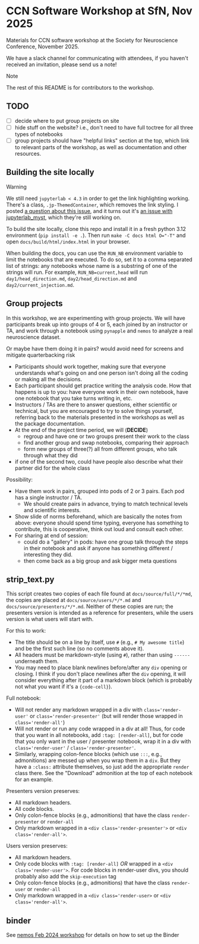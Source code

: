 # CCN Software Workshop at SfN, Nov 2025

Materials for CCN software workshop at the Society for Neuroscience Conference, November 2025.

We have a slack channel for communicating with attendees, if you haven't received an invitation, please send us a note!

> [!NOTE]
> The rest of this README is for contributors to the workshop.

## TODO

- [ ] decide where to put group projects on site
- [ ] hide stuff on the website? i.e., don't need to have full toctree for all three types of notebooks
- [ ] group projects should have "helpful links" section at the top, which link to relevant parts of the workshop, as well as documentation and other resources.

## Building the site locally

> [!WARNING]
> We still need `jupyterlab < 4.3` in order to get the link highlighting working. There's a class, `.jp-ThemedContainer`, which removes the link styling. I posted [a question about this issue](https://discourse.jupyter.org/t/link-highlighting-not-working/38053/3), and it turns out it's [an issue with jupyterlab_myst](https://github.com/jupyter-book/jupyterlab-myst/issues/248), which they're still working on.


To build the site locally, clone this repo and install it in a fresh python 3.12 environment (`pip install -e .`). Then run `make -C docs html O="-T"` and open `docs/build/html/index.html` in your browser.

When building the docs, you can use the `RUN_NB` environment variable to limit the notebooks that are executed. To do so, set it to a comma separated list of strings: any notebooks whose name is a substring of one of the strings will run. For example, `RUN_NB=current,head` will run `day1/head_direction.md`, `day2/head_direction.md` and `day2/current_injection.md`.

## Group projects

In this workshop, we are experimenting with group projects. We will have participants break up into groups of 4 or 5, each joined by an instructor or TA, and work through a notebook using `pynapple` and `nemos` to analyze a real neuroscience dataset.

Or maybe have them doing it in pairs? would avoid need for screens and mitigate quarterbacking risk

- Participants should work together, making sure that everyone understands what's going on and one person isn't doing all the coding or making all the decisions.
- Each participant should get practice writing the analysis code. How that happens is up to you: have everyone work in their own notebook, have one notebook that you take turns writing in, etc.
- Instructors / TAs are there to answer questions, either scientific or technical, but you are encouraged to try to solve things yourself, referring back to the materials presented in the workshops as well as the package documentation.
- At the end of the project time period, we will (**DECIDE**)
    - regroup and have one or two groups present their work to the class
    - find another group and swap notebooks, comparing their approach
    - form new groups of three(?) all from different groups, who talk through what they did
- if one of the second two, could have people also describe what their partner did for the whole class

Possibility:
- Have them work in pairs, grouped into pods of 2 or 3 pairs. Each pod has a single instructor / TA.
    - We should create pairs in advance, trying to match technical levels and scientific interests.
- Show slide of norms beforehand, which are basically the notes from above: everyone should spend time typing, everyone has something to contribute, this is cooperative, think out loud and consult each other.
- For sharing at end of session:
    - could do a "gallery" in pods: have one group talk through the steps in their notebook and ask if anyone has something different / interesting they did.
    - then come back as a big group and ask bigger meta questions

## strip_text.py

This script creates two copies of each file found at `docs/source/full/*/*md`, the copies are placed at `docs/source/users/*/*.md` and `docs/source/presenters/*/*.md`. Neither of these copies are run; the presenters version is intended as a reference for presenters, while the users version is what users will start with.

For this to work:
- The title should be on a line by itself, use `#` (e.g., `# My awesome title`) and be the first such line (so no comments above it).
- All headers must be markdown-style (using `#`), rather than using `------` underneath them.
- You may need to place blank newlines before/after any `div` opening or closing. I think if you don't place newlines after the `div` opening, it will consider everything after it part of a markdown block (which is probably not what you want if it's a `{code-cell}`).

Full notebook:
- Will not render any markdown wrapped in a div with `class='render-user'` or `class='render-presenter'` (but will render those wrapped in `class='render-all'`)
- Will not render or run any code wrapped in a div at all! Thus, for code that you want in all notebooks, add `:tag: [render-all]`, but for code that you only want in the user / presenter notebook, wrap it in a div with `class='render-user'` / `class='render-presenter'`. 
- Similarly, wrapping colon-fence blocks (which use `:::`, e.g., admonitions) are messed up when you wrap them in a `div`. But they have a `:class:` attribute themselves, so just add the appropriate `render` class there. See the "Download" admonition at the top of each notebook for an example.

Presenters version preserves:
- All markdown headers.
- All code blocks.
- Only colon-fence blocks (e.g., admonitions) that have the class `render-presenter` or `render-all`
- Only markdown wrapped in a `<div class='render-presenter'>` or `<div class='render-all'>`.

Users version preserves:
- All markdown headers.
- Only code blocks with `:tag: [render-all]` *OR* wrapped in a `<div class='render-user'>`. For code blocks in render-user divs, you should probably also add the `skip-execution` tag
- Only colon-fence blocks (e.g., admonitions) that have the class `render-user` or `render-all`
- Only markdown wrapped in a `<div class='render-user>` or `<div class='render-all'>`.

    
## binder

See [nemos Feb 2024 workshop](https://github.com/flatironinstitute/nemos-workshop-feb-2024) for details on how to set up the Binder
